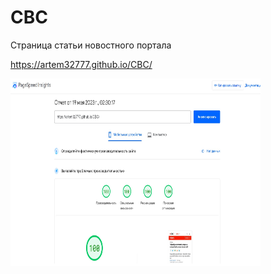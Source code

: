 # CBC
Страница статьи новостного портала

https://artem32777.github.io/CBC/

<img width="400" height="300" src="https://raw.githubusercontent.com/artem32777/CBC/main/img/cbc-stats.jpg">
